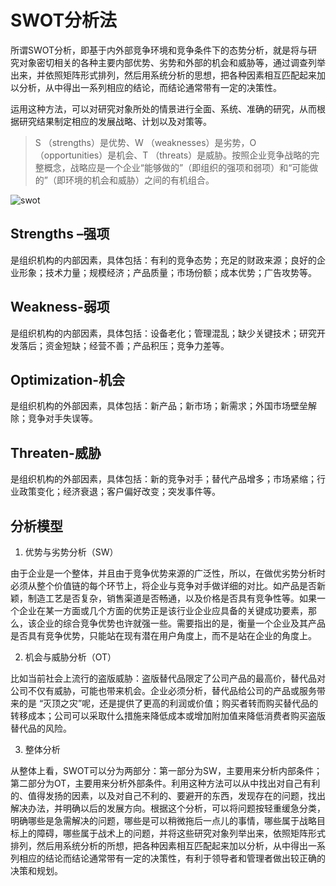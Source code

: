 # SWOT分析法

所谓SWOT分析，即基于内外部竞争环境和竞争条件下的态势分析，就是将与研究对象密切相关的各种主要内部优势、劣势和外部的机会和威胁等，通过调查列举出来，并依照矩阵形式排列，然后用系统分析的思想，把各种因素相互匹配起来加以分析，从中得出一系列相应的结论，而结论通常带有一定的决策性。

运用这种方法，可以对研究对象所处的情景进行全面、系统、准确的研究，从而根据研究结果制定相应的发展战略、计划以及对策等。

> S （strengths）是优势、W （weaknesses）是劣势，O （opportunities）是机会、T （threats）是威胁。按照企业竞争战略的完整概念，战略应是一个企业“能够做的”（即组织的强项和弱项）和“可能做的”（即环境的机会和威胁）之间的有机组合。

![swot](https://timgsa.baidu.com/timg?image&quality=80&size=b9999_10000&sec=1580704281674&di=122ef2c26cdcfe6a0473c232de0bfc6e&imgtype=0&src=http%3A%2F%2Fa.hiphotos.baidu.com%2Fzhidao%2Fpic%2Fitem%2Feac4b74543a9822687a2a99c8a82b9014a90eb2e.jpg)

## Strengths –强项
是组织机构的内部因素，具体包括：有利的竞争态势；充足的财政来源；良好的企业形象；技术力量；规模经济；产品质量；市场份额；成本优势；广告攻势等。

## Weakness-弱项

是组织机构的内部因素，具体包括：设备老化；管理混乱；缺少关键技术；研究开发落后；资金短缺；经营不善；产品积压；竞争力差等。

## Optimization-机会

是组织机构的外部因素，具体包括：新产品；新市场；新需求；外国市场壁垒解除；竞争对手失误等。

## Threaten-威胁

是组织机构的外部因素，具体包括：新的竞争对手；替代产品增多；市场紧缩；行业政策变化；经济衰退；客户偏好改变；突发事件等。

## 分析模型
1. 优势与劣势分析（SW）

由于企业是一个整体，并且由于竞争优势来源的广泛性，所以，在做优劣势分析时必须从整个价值链的每个环节上，将企业与竞争对手做详细的对比。如产品是否新颖，制造工艺是否复杂，销售渠道是否畅通，以及价格是否具有竞争性等。如果一个企业在某一方面或几个方面的优势正是该行业企业应具备的关键成功要素，那么，该企业的综合竞争优势也许就强一些。需要指出的是，衡量一个企业及其产品是否具有竞争优势，只能站在现有潜在用户角度上，而不是站在企业的角度上。

2. 机会与威胁分析（OT）

比如当前社会上流行的盗版威胁：盗版替代品限定了公司产品的最高价，替代品对公司不仅有威胁，可能也带来机会。企业必须分析，替代品给公司的产品或服务带来的是 “灭顶之灾”呢，还是提供了更高的利润或价值；购买者转而购买替代品的转移成本；公司可以采取什么措施来降低成本或增加附加值来降低消费者购买盗版替代品的风险。

3. 整体分析

从整体上看，SWOT可以分为两部分：第一部分为SW，主要用来分析内部条件；第二部分为OT，主要用来分析外部条件。利用这种方法可以从中找出对自己有利的、值得发扬的因素，以及对自己不利的、要避开的东西，发现存在的问题，找出解决办法，并明确以后的发展方向。根据这个分析，可以将问题按轻重缓急分类，明确哪些是急需解决的问题，哪些是可以稍微拖后一点儿的事情，哪些属于战略目标上的障碍，哪些属于战术上的问题，并将这些研究对象列举出来，依照矩阵形式排列，然后用系统分析的所想，把各种因素相互匹配起来加以分析，从中得出一系列相应的结论而结论通常带有一定的决策性，有利于领导者和管理者做出较正确的决策和规划。
